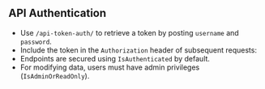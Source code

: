 ## API Authentication
- Use `/api-token-auth/` to retrieve a token by posting `username` and `password`.
- Include the token in the `Authorization` header of subsequent requests:
- Endpoints are secured using `IsAuthenticated` by default.
- For modifying data, users must have admin privileges (`IsAdminOrReadOnly`).
